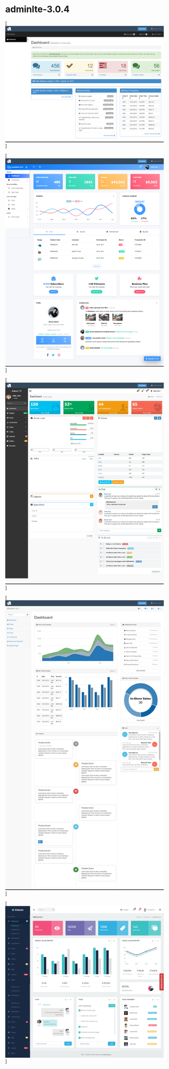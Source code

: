 # adminlte-3.0.4
[![image](https://github.com/jakkapatchai/adminlte-3.0.4/blob/gh-pages/1.png)]

[![image](https://github.com/jakkapatchai/adminlte-3.0.4/blob/gh-pages/2.png)]

[![image](https://github.com/jakkapatchai/adminlte-3.0.4/blob/gh-pages/3.png)]

[![image](https://github.com/jakkapatchai/adminlte-3.0.4/blob/gh-pages/4.png)]

[![image](https://github.com/jakkapatchai/adminlte-3.0.4/blob/gh-pages/5.png)]
